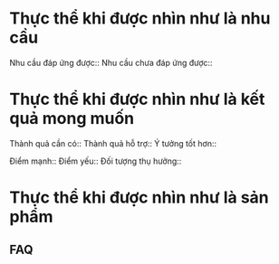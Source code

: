 # Thực thể khi được nhìn như là nhu cầu
Nhu cầu đáp ứng được::
Nhu cầu chưa đáp ứng được::

# Thực thể khi được nhìn như là kết quả mong muốn
Thành quả cần có::
Thành quả hỗ trợ::
Ý tưởng tốt hơn::

Điểm mạnh::
Điểm yếu::
Đối tượng thụ hưởng::

# Thực thể khi được nhìn như là sản phẩm
## FAQ